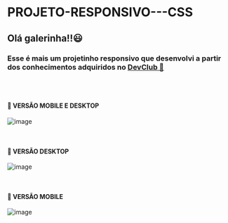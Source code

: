 # PROJETO-RESPONSIVO---CSS

<h2>Olá galerinha!!😃</h2> 

<h3>Esse é mais um projetinho responsivo que desenvolvi a partir dos conhecimentos adquiridos no <a href="http//www.rodolfomore.com.br">DevClub 🥑</a>  </h3>
<br>
<br>

<h4> 🚀 VERSÃO MOBILE E DESKTOP </h4>

![image](https://github.com/Edivania88Duarte/PROJETO-RESPONSIVO---CSS/assets/120994730/c422d7fa-b251-4cb0-a3f7-2ff4998bd03e)

<br>

<h4> 🚀 VERSÃO DESKTOP </h4>

![image](https://github.com/Edivania88Duarte/PROJETO-RESPONSIVO---CSS/assets/120994730/c5c4559f-cd5e-47af-9703-2b244cf00734)

<br>

<h4> 🚀 VERSÃO MOBILE </h4>

![image](https://github.com/Edivania88Duarte/PROJETO-RESPONSIVO---CSS/assets/120994730/c254a4a1-b043-4f73-a660-986691fdd514)


